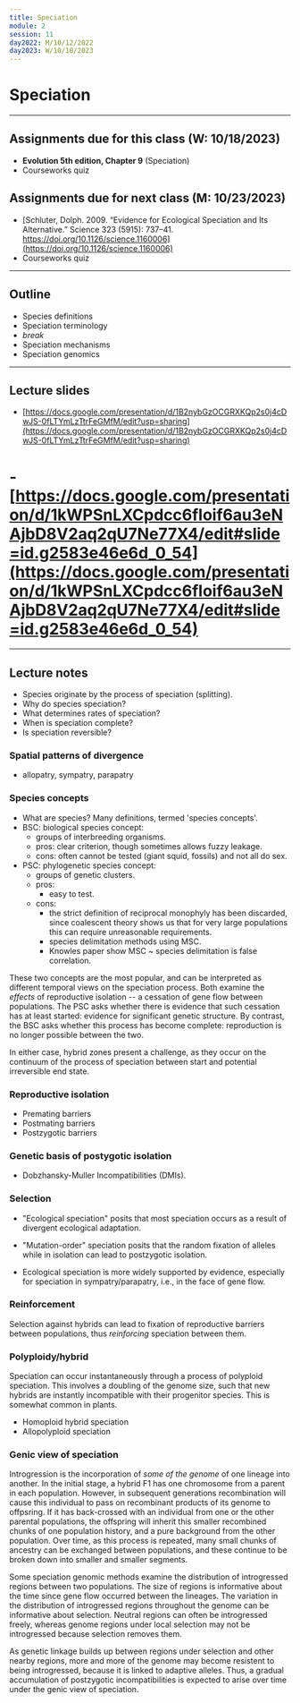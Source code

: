 ```yaml
---
title: Speciation
module: 2
session: 11
day2022: M/10/12/2022
day2023: W/10/18/2023
---
```


# Speciation

----

## Assignments due for this class (W: 10/18/2023)
- **Evolution 5th edition, Chapter 9** (Speciation)
- Courseworks quiz


## Assignments due for next class (M: 10/23/2023)
- [Schluter, Dolph. 2009. “Evidence for Ecological Speciation and Its Alternative.” Science 323 (5915): 737–41. https://doi.org/10.1126/science.1160006](https://doi.org/10.1126/science.1160006)
- Courseworks quiz

----

## Outline
- Species definitions
- Speciation terminology
- *break*
- Speciation mechanisms
- Speciation genomics

--- 

## Lecture slides
- [https://docs.google.com/presentation/d/1B2nybGzOCGRXKQp2s0j4cDwJS-0fLTYmLzTtrFeGMfM/edit?usp=sharing](https://docs.google.com/presentation/d/1B2nybGzOCGRXKQp2s0j4cDwJS-0fLTYmLzTtrFeGMfM/edit?usp=sharing)
# - [https://docs.google.com/presentation/d/1kWPSnLXCpdcc6fIoif6au3eNAjbD8V2aq2qU7Ne77X4/edit#slide=id.g2583e46e6d_0_54](https://docs.google.com/presentation/d/1kWPSnLXCpdcc6fIoif6au3eNAjbD8V2aq2qU7Ne77X4/edit#slide=id.g2583e46e6d_0_54)

---

## Lecture notes
- Species originate by the process of speciation (splitting).
- Why do species speciation?
- What determines rates of speciation?
- When is speciation complete?
- Is speciation reversible?


### Spatial patterns of divergence
- allopatry, sympatry, parapatry


### Species concepts
- What are species? Many definitions, termed 'species concepts'.
- BSC: biological species concept:
	- groups of interbreeding organisms. 
	- pros: clear criterion, though sometimes allows fuzzy leakage. 
	- cons: often cannot be tested (giant squid, fossils) and not all do sex.
- PSC: phylogenetic species concept:
	- groups of genetic clusters.
	- pros: 
		- easy to test.
	- cons:
		- the strict definition of reciprocal monophyly has been discarded, since coalescent theory shows us that for very large populations this can require unreasonable requirements.
		- species delimitation methods using MSC.
		- Knowles paper show MSC ~ species delimitation is false correlation.

These two concepts are the most popular, and can be interpreted as different
temporal views on the speciation process. Both examine the *effects* of reproductive
isolation -- a cessation of gene flow between populations. The PSC asks whether
there is evidence that such cessation has at least started: evidence for 
significant genetic structure. By contrast, the BSC asks whether this process
has become complete: reproduction is no longer possible between the two.

In either case, hybrid zones present a challenge, as they occur on the 
continuum of the process of speciation between start and potential 
irreversible end state. 



### Reproductive isolation
- Premating barriers
- Postmating barriers
- Postzygotic barriers


### Genetic basis of postygotic isolation
- Dobzhansky-Muller Incompatibilities (DMIs).


### Selection
- "Ecological speciation" posits that most speciation occurs as a result of 
divergent ecological adaptation. 

- "Mutation-order" speciation posits that the random fixation of alleles while
in isolation can lead to postzygotic isolation. 

- Ecological speciation is more widely supported by evidence, especially for 
speciation in sympatry/parapatry, i.e., in the face of gene flow.


### Reinforcement
Selection against hybrids can lead to fixation of reproductive barriers between
populations, thus *reinforcing* speciation between them.


### Polyploidy/hybrid
Speciation can occur instantaneously through a process of polyploid speciation.
This involves a doubling of the genome size, such that new hybrids are instantly
incompatible with their progenitor species. This is somewhat common in plants.

- Homoploid hybrid speciation
- Allopolyploid speciation


### Genic view of speciation
Introgression is the incorporation of *some of the genome* of one lineage 
into another. In the initial stage, a hybrid F1 has one chromosome from a 
parent in each population. However, in subsequent generations recombination 
will cause this individual to pass on recombinant products of its genome 
to offpsring. If it has back-crossed with an individual from one or the other 
parental populations, the offspring will inherit this smaller recombined chunks
of one population history, and a pure background from the other population. 
Over time, as this process is repeated, many small chunks of ancestry can be
exchanged between populations, and these continue to be broken down into smaller
and smaller segments.

Some speciation genomic methods examine the distribution of introgressed regions
between two populations. The size of regions is informative about the time since
gene flow occurred between the lineages. The variation in the distribution of
introgressed regions throughout the genome can be informative about selection.
Neutral regions can often be introgressed freely, whereas genome regions under
local selection may not be introgressed because selection removes them.

As genetic linkage builds up between regions under selection and other nearby
regions, more and more of the genome may become resistent to being introgressed, 
because it is linked to adaptive alleles. Thus, a gradual accumulation of 
postzygotic incompatibilities is expected to arise over time under the genic
view of speciation.


<!-- 

### Final Review

- Neutral Theory:
	- Most variation with and between genomes is neutral.
	- Deleterious variants are removed quickly.
	- Most variants are neutral or 'nearly neutral' (drift is stronger than s).
	- Beneficial variants are rare, and fix rapidly.

- Selectionists
	- There are many examples of adaptive evolution.
	- Many genes show evidence of selection positive selection.
	- Linkage disequilibrium causes most of the genome to be affected by the 
	small proportion of the genome that does experience selection.
	- Positive relationship between recomb and mut shows that regions with 
	low recomb have not bounced back from selection yet.

- Coalescent
	- Evolution creates genealogical patterns of relatedness among gene copies
	within and among populations.
	- The coalescent provides a mathematical approximation to estimate the 
	distribution of genealogies that would be observed given a population
	Ne, or a species tree.
	- Mutations occur 'on genealogies' (in ancestors that leave descendant
	gene copies that are sampled).
	- By studying genealogies we can understand expected genetic diversity, 
	and vice versa. 

 -->
